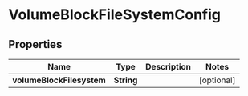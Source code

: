 

# VolumeBlockFileSystemConfig

## Properties

Name | Type | Description | Notes
------------ | ------------- | ------------- | -------------
**volumeBlockFilesystem** | **String** |  |  [optional]



